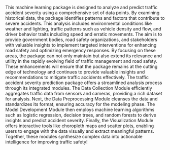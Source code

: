This machine learning package is designed to analyze and predict traffic accident severity using a comprehensive set of data points. By examining historical data, the package identifies patterns and factors that contribute to severe accidents. This analysis includes environmental conditions like weather and lighting, traffic patterns such as vehicle density and flow, and driver behavior traits including speed and erratic movements. The aim is to provide government bodies, road safety organizations, and stakeholders with valuable insights to implement targeted interventions for enhancing road safety and optimizing emergency responses. By focusing on these areas, the package can not only maintain but also extend its relevance and utility in the rapidly evolving field of traffic management and road safety. These enhancements will ensure that the package remains at the cutting edge of technology and continues to provide valuable insights and recommendations to mitigate traffic accidents effectively.
The traffic accident severity prediction package offers a streamlined analysis process through its integrated modules. The Data Collection Module efficiently aggregates traffic data from sensors and cameras, providing a rich dataset for analysis. Next, the Data Preprocessing Module cleanses the data and standardizes its format, ensuring accuracy for the modeling phase. The Model Development Module then employs machine learning algorithms such as logistic regression, decision trees, and random forests to derive insights and predict accident severity. Finally, the Visualization Module offers interactive tools like choropleth maps and scatter plots, enabling users to engage with the data visually and extract meaningful patterns. Together, these modules synthesize complex data into actionable intelligence for improving traffic safety!
